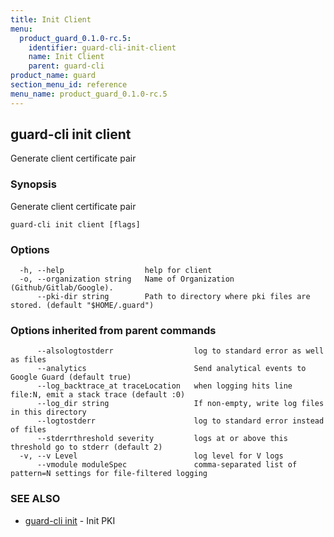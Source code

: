 ```yaml
---
title: Init Client
menu:
  product_guard_0.1.0-rc.5:
    identifier: guard-cli-init-client
    name: Init Client
    parent: guard-cli
product_name: guard
section_menu_id: reference
menu_name: product_guard_0.1.0-rc.5
---
```

## guard-cli init client

Generate client certificate pair

### Synopsis

Generate client certificate pair

```
guard-cli init client [flags]
```

### Options

```
  -h, --help                  help for client
  -o, --organization string   Name of Organization (Github/Gitlab/Google).
      --pki-dir string        Path to directory where pki files are stored. (default "$HOME/.guard")
```

### Options inherited from parent commands

```
      --alsologtostderr                  log to standard error as well as files
      --analytics                        Send analytical events to Google Guard (default true)
      --log_backtrace_at traceLocation   when logging hits line file:N, emit a stack trace (default :0)
      --log_dir string                   If non-empty, write log files in this directory
      --logtostderr                      log to standard error instead of files
      --stderrthreshold severity         logs at or above this threshold go to stderr (default 2)
  -v, --v Level                          log level for V logs
      --vmodule moduleSpec               comma-separated list of pattern=N settings for file-filtered logging
```

### SEE ALSO

* [guard-cli init](/docs/reference/guard-cli/guard-cli_init.md)	 - Init PKI


